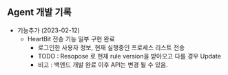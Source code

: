 ## Agent 개발 기록

- 기능추가 (2023-02-12)
  - HeartBit 전송 기능 일부 구현 완료
    - 로그인한 사용자 정보, 현재 실행중인 프로세스 리스트 전송
    - TODO : Resopose 로 현재 rule version을 받아오고 다를 경우 Update 
    - 비고 : 백엔드 개발 완료 이후 API는 변경 될 수 있음.
